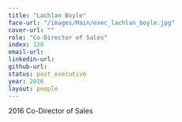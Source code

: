 ```yaml
---
title: "Lachlan Boyle"
face-url: "/images/Main/exec_lachlan_boyle.jpg"
cover-url: ""
role: "Co-Director of Sales"
index: 120
email-url:
linkedin-url:
github-url:
status: past_executive
year: 2016
layout: people
---
```

2016 Co-Director of Sales
